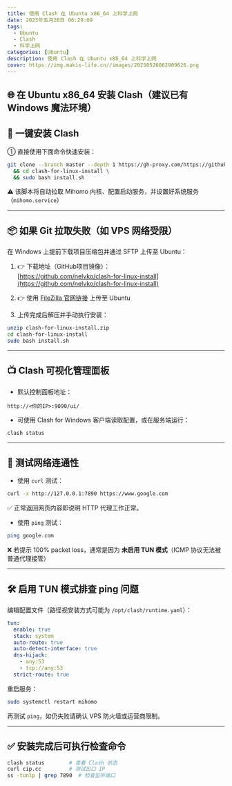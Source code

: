```yaml
---
title: 使用 Clash 在 Ubuntu x86_64 上科学上网
date: 2023年五月26日 06:29:09
tags: 
  - Ubuntu
  - Clash
  - 科学上网
categories: [Ubuntu]
description: 使用 Clash 在 Ubuntu x86_64 上科学上网
cover: https://img.makis-life.cn//images/20250526062909626.png
---
```




## 🌐 在 Ubuntu x86_64 安装 Clash（建议已有 Windows 魔法环境）


## 🚀 一键安装 Clash

① 直接使用下面命令快速安装：

```bash
git clone --branch master --depth 1 https://gh-proxy.com/https://github.com/nelvko/clash-for-linux-install.git \
  && cd clash-for-linux-install \
  && sudo bash install.sh
````

⚠️ 该脚本将自动拉取 Mihomo 内核、配置启动服务，并设置好系统服务（`mihomo.service`）

---

## 📦 如果 Git 拉取失败（如 VPS 网络受限）

在 Windows 上提前下载项目压缩包并通过 SFTP 上传至 Ubuntu：

1. 👉 下载地址（GitHub项目镜像）：  
    [https://github.com/nelvko/clash-for-linux-install](https://github.com/nelvko/clash-for-linux-install)
    
2. 👉 使用 [FileZilla 官网链接](https://filezilla-project.org/download.php?type=client) 上传至 Ubuntu
    
3. 上传完成后解压并手动执行安装：
    

```bash
unzip clash-for-linux-install.zip
cd clash-for-linux-install
sudo bash install.sh
```

---

## 📺 Clash 可视化管理面板

- 默认控制面板地址：
    

```
http://<你的IP>:9090/ui/
```

- 可使用 Clash for Windows 客户端读取配置，或在服务端运行：
    

```bash
clash status
```

---

## 🧪 测试网络连通性

- 使用 `curl` 测试：
    

```bash
curl -x http://127.0.0.1:7890 https://www.google.com
```

✅ 正常返回网页内容即说明 HTTP 代理工作正常。

- 使用 `ping` 测试：
    

```bash
ping google.com
```

❌ 若提示 100% packet loss，通常是因为 **未启用 TUN 模式**（ICMP 协议无法被普通代理接管）

---

## 🛠 启用 TUN 模式排查 ping 问题

编辑配置文件（路径视安装方式可能为 `/opt/clash/runtime.yaml`）：

```yaml
tun:
  enable: true
  stack: system
  auto-route: true
  auto-detect-interface: true
  dns-hijack:
    - any:53
    - tcp://any:53
  strict-route: true
```

重启服务：

```bash
sudo systemctl restart mihomo
```

再测试 `ping`，如仍失败请确认 VPS 防火墙或运营商限制。

---

## ✅ 安装完成后可执行检查命令

```bash
clash status        # 查看 Clash 状态
curl cip.cc         # 测试出口 IP
ss -tunlp | grep 7890  # 检查监听端口
```
